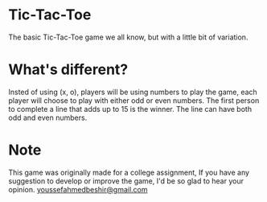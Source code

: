 # Tic-Tac-Toe
The basic Tic-Tac-Toe game we all know, but with a little bit of variation.
# What's different?
Insted of using (x, o), players will be using numbers to play the game, 
each player will choose to play with either odd or even numbers.
The first person to complete a line that adds up to 15 is the winner. 
The line can have both odd and even numbers.
# Note
This game was originally made for a college assignment, If you have any suggestion to develop or improve the game, I'd be so glad to hear your opinion.
youssefahmedbeshir@gmail.com
